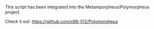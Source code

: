 This script has been integrated into the Metamporpheus/Polymorpheus project.

Check it out: https://github.com/x86-512/Polymorpheus
